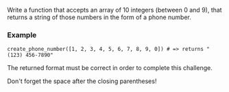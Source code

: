 Write a function that accepts an array of 10 integers (between 0 and 9), that returns a string of those numbers in the form of a phone number.

### Example
```
create_phone_number([1, 2, 3, 4, 5, 6, 7, 8, 9, 0]) # => returns "(123) 456-7890"
```
The returned format must be correct in order to complete this challenge.

Don't forget the space after the closing parentheses!
